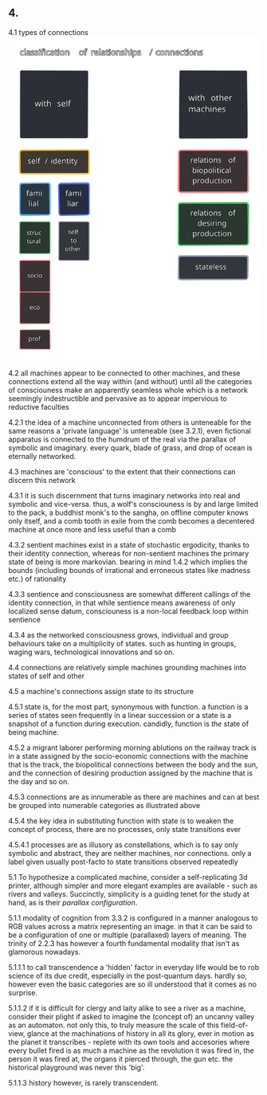 ## 4.

4.1 types of connections
![classification_relationships](../../../../attachments/classification_relations.svg)

4.2 all machines appear to be connected to other machines, and these connections extend all the way within (and without) until all the categories of consciouness make an apparently seamless whole which is a network seemingly indestructible and pervasive as to appear impervious to reductive faculties

4.2.1 the idea of a machine unconnected from others is unteneable for the same reasons a 'private language' is unteneable (see 3.2.1), even fictional apparatus is connected to the humdrum of the real via the parallax of symbolic and imaginary. every quark, blade of grass, and drop of ocean is eternally networked.


4.3 machines are 'conscious' to the extent that their connections can discern this network

4.3.1 it is such discernment that turns imaginary networks into real and symbolic and vice-versa. thus, a wolf's consciouness is by and large limited to the pack, a buddhist monk's to the sangha, on offline computer knows only itself, and a comb tooth in exile from the comb becomes a decentered machine at once more and less useful than a comb

4.3.2 sentient machines exist in a state of stochastic ergodicity, thanks to their identity connection, whereas for non-sentient machines the primary state of being is more markovian. bearing in mind 1.4.2 which implies the bounds (including bounds of irrational and erroneous states like madness etc.) of rationality

4.3.3 sentience and consciousness are somewhat different callings of the identity connection, in that while sentience means awareness of only localized sense datum, consciouness is a non-local feedback loop within sentience

4.3.4 as the networked consciousness grows, individual and group behaviours take on a multiplicity of states. such as hunting in groups, waging wars, technological innovations and so on.



4.4 connections are relatively simple machines grounding machines into states of self and other


4.5 a machine's connections assign state to its structure 

4.5.1 state is, for the most part, synonymous with function. a function is a series of states seen frequently in a linear succession or a state is a snapshot of a function during execution. candidly, function is _the_ state of being machine.

4.5.2 a migrant laborer performing morning ablutions on the railway track is in a state assigned by the socio-economic connections with the machine that is the track, the biopolitical connections between the body and the sun, and the connection of desiring production assigned by the machine that is the day and so on.

4.5.3 connections are as innumerable as there are machines and can at best be grouped into numerable categories as illustrated above 

4.5.4 the key idea in substituting function with state is to weaken the concept of process, there are no processes, only state transitions ever 

4.5.4.1 processes are as illusory as constellations, which is to say only symbolic and abstract, they are neither machines, nor connections. only a label given usually post-facto to state transitions observed repeatedly 


5.1 To hypothesize a complicated machine, consider a self-replicating 3d printer, although simpler and more elegant examples are available - such as rivers and valleys. Succinctly, simplicity is a guiding tenet for the study at hand, as is their _parallax configuration_.

5.1.1 modality of cognition from 3.3.2 is configured in a manner analogous to RGB values across a matrix representing an image. in that it can be said to be a configuration of one or multiple (parallaxed) layers of meaning. The trinity of 2.2.3 has however a fourth fundamental modality that isn't as glamorous nowadays.

5.1.1.1 to call transcendence a 'hidden' factor in everyday life would be to rob science of its due credit, especially in the post-quantum days. hardly so, however even the basic categories are so ill understood that it comes as no surprise.

5.1.1.2 if it is difficult for clergy and laity alike to see a river as a machine, consider their plight if asked to imagine the (concept of) an uncanny valley as an automaton. not only this, to truly measure the scale of this field-of-view, glance at the machinations of history in all its glory, ever in motion as the planet it transcribes - replete with its own tools and accesories where every bullet fired is as much a machine as the revolution it was fired in, the person it was fired at, the organs it pierced through, the gun etc. the historical playground was never this 'big'.

5.1.1.3 history however, is rarely transcendent.
